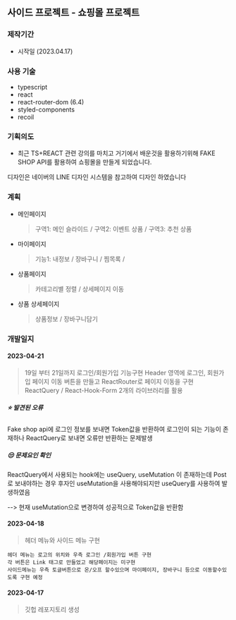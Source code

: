 ## 사이드 프로젝트 - 쇼핑몰 프로젝트

### 제작기간

-   시작일 (2023.04.17)

### 사용 기술

-   typescript
-   react
-   react-router-dom (6.4)
-   styled-components
-   recoil

### 기획의도

-   최근 TS+REACT 관련 강의를 마치고 거기에서 배운것을 활용하기위해
    FAKE SHOP API를 활용하여 쇼핑몰을 만들게 되었습니다.

디자인은 네이버의 LINE 디자인 시스템을 참고하여 디자인 하였습니다

### 계획

-   메인페이지
    > 구역1: 메인 슬라이드 / 구역2: 이벤트 상품 / 구역3: 추천 상품
-   마이페이지
    > 기능1: 내정보 / 장바구니 / 찜목록 /
-   상품페이지
    > 카테고리별 정렬 / 상세페이지 이동
-   상품 상세페이지
    > 상품정보 / 장바구니담기

### 개발일지

#### 2023-04-21

> 19일 부터 21일까지 로그인/회원가입 기능구현
> Header 영역에 로그인, 회원가입 페이지 이동 버튼을 만들고 ReactRouter로 페이지 이동을 구현
> ReactQuery / React-Hook-Form 2개의 라이브러리를 활용

##### ⭐ 발견된 오류

Fake shop api에 로그인 정보를 보내면 Token값을 반환하여 로그인이 되는 기능이 존재하나
ReactQuery로 보내면 오류만 반환하는 문제발생

##### 😒 문제요인 확인

ReactQuery에서 사용되는 hook에는 useQuery, useMutation 이 존재하는데 Post로 보내야하는 경우 후자인 useMutation을 사용해야되지만 useQuery를 사용하여 발생하였음

--> 현재 useMutation으로 변경하여 성공적으로 Token값을 반환함

#### 2023-04-18

> 헤더 메뉴와 사이드 메뉴 구현

    헤더 메뉴는 로고의 위치와 우측 로그인 /회원가입 버튼 구현
    각 버튼은 Link 태그로 만들었고 해당페이지는 미구현
    사이드메뉴는 우측 토글버튼으로 온/오프 할수있으며 마이페이지, 장바구니 등으로 이동할수있도록 구현 예정

#### 2023-04-17

> 깃헙 레포지토리 생성
